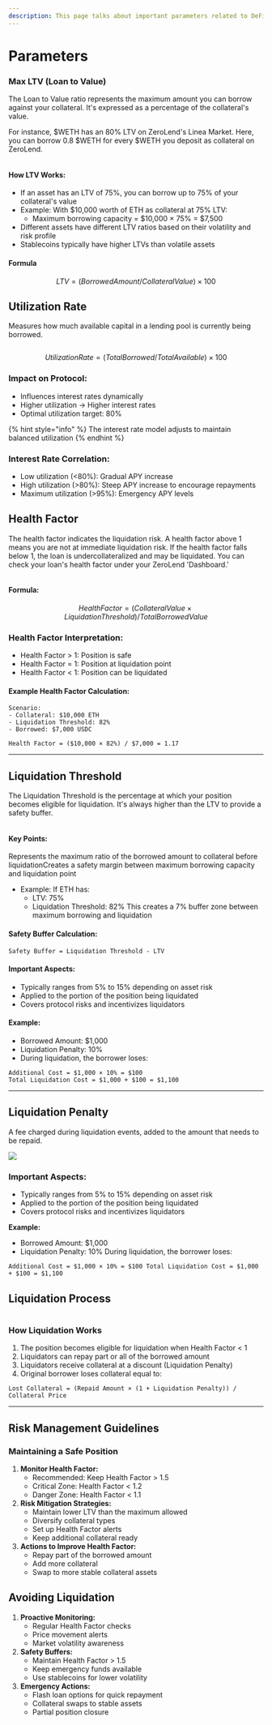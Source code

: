 ```yaml
---
description: This page talks about important parameters related to DeFi Lending/Borrowing
---
```


# Parameters

### **Max LTV (Loan to Value)**

The Loan to Value ratio represents the maximum amount you can borrow against your collateral. It's expressed as a percentage of the collateral's value.

For instance, $WETH has an 80% LTV on ZeroLend's Linea Market. Here, you can borrow 0.8 $WETH for every $WETH you deposit as collateral on ZeroLend.&#x20;

<figure><img src="../../.gitbook/assets/image (33).png" alt=""><figcaption></figcaption></figure>

#### How LTV Works:

* If an asset has an LTV of 75%, you can borrow up to 75% of your collateral's value
* Example: With $10,000 worth of ETH as collateral at 75% LTV:
  * Maximum borrowing capacity = $10,000 × 75% = $7,500
* Different assets have different LTV ratios based on their volatility and risk profile
* Stablecoins typically have higher LTVs than volatile assets

#### Formula

$$
LTV = (Borrowed Amount / Collateral Value) × 100%
$$

## Utilization Rate

Measures how much available capital in a lending pool is currently being borrowed.

<figure><img src="../../.gitbook/assets/Utilisation.png" alt=""><figcaption></figcaption></figure>

$$
Utilization Rate = (Total Borrowed / Total Available) × 100%'
$$

### Impact on Protocol:

* Influences interest rates dynamically
* Higher utilization → Higher interest rates
* Optimal utilization target: 80%

{% hint style="info" %}
The interest rate model adjusts to maintain balanced utilization
{% endhint %}

### Interest Rate Correlation:

* Low utilization (<80%): Gradual APY increase
* High utilization (>80%): Steep APY increase to encourage repayments
* Maximum utilization (>95%): Emergency APY levels

## **Health Factor**

The health factor indicates the liquidation risk. A health factor above 1 means you are not at immediate liquidation risk. If the health factor falls below 1, the loan is undercollateralized and may be liquidated. You can check your loan's health factor under your ZeroLend 'Dashboard.'

<figure><img src="../../.gitbook/assets/image (1) (3).png" alt=""><figcaption></figcaption></figure>

#### Formula:

$$
Health Factor = (Collateral Value × Liquidation Threshold) / Total Borrowed Value
$$

### Health Factor Interpretation:

* Health Factor > 1: Position is safe
* Health Factor = 1: Position at liquidation point
* Health Factor < 1: Position can be liquidated

#### Example Health Factor Calculation:

```
Scenario:
- Collateral: $10,000 ETH
- Liquidation Threshold: 82%
- Borrowed: $7,000 USDC

Health Factor = ($10,000 × 82%) / $7,000 = 1.17
```

***

## Liquidation Threshold

The Liquidation Threshold is the percentage at which your position becomes eligible for liquidation. It's always higher than the LTV to provide a safety buffer.

<figure><img src="../../.gitbook/assets/Liquidation threshold.webp" alt=""><figcaption></figcaption></figure>

#### **Key Points:**

Represents the maximum ratio of the borrowed amount to collateral before liquidationCreates a safety margin between maximum borrowing capacity and liquidation point&#x20;

* Example: If ETH has:
  * LTV: 75%
  * Liquidation Threshold: 82% This creates a 7% buffer zone between maximum borrowing and liquidation

#### **Safety Buffer Calculation:**

```
Safety Buffer = Liquidation Threshold - LTV
```

#### Important Aspects:

* Typically ranges from 5% to 15% depending on asset risk
* Applied to the portion of the position being liquidated
* Covers protocol risks and incentivizes liquidators

#### Example:

* Borrowed Amount: $1,000
* Liquidation Penalty: 10%
* During liquidation, the borrower loses:

```
Additional Cost = $1,000 × 10% = $100
Total Liquidation Cost = $1,000 + $100 = $1,100
```

***

## **Liquidation Penalty**

A fee charged during liquidation events, added to the amount that needs to be repaid.

![](https://docs.zerolend.xyz/~gitbook/image?url=https%3A%2F%2F2402583484-files.gitbook.io%2F%7E%2Ffiles%2Fv0%2Fb%2Fgitbook-x-prod.appspot.com%2Fo%2Fspaces%252Fi9DDwWcSwiiTEJZZlm8R%252Fuploads%252FnIJd7CyzRyhDmdh0FSaS%252Fimage.png%3Falt%3Dmedia%26token%3D474313bb-2486-47fb-a07c-33159dc0a1c1\&width=768\&dpr=4\&quality=100\&sign=268f5fe4\&sv=1)

### **Important Aspects:**

* Typically ranges from 5% to 15% depending on asset risk
* Applied to the portion of the position being liquidated
* Covers protocol risks and incentivizes liquidators

**Example:**

* Borrowed Amount: $1,000
* Liquidation Penalty: 10% During liquidation, the borrower loses:

```
Additional Cost = $1,000 × 10% = $100 Total Liquidation Cost = $1,000 + $100 = $1,100
```

## Liquidation Process

<figure><img src="../../.gitbook/assets/Liquidation Penalty.webp" alt=""><figcaption></figcaption></figure>

### How Liquidation Works

1. The position becomes eligible for liquidation when Health Factor < 1
2. Liquidators can repay part or all of the borrowed amount
3. Liquidators receive collateral at a discount (Liquidation Penalty)
4. Original borrower loses collateral equal to:

```
Lost Collateral = (Repaid Amount × (1 + Liquidation Penalty)) / Collateral Price
```

***

## Risk Management Guidelines

### Maintaining a Safe Position

1. **Monitor Health Factor:**
   * Recommended: Keep Health Factor > 1.5
   * Critical Zone: Health Factor < 1.2
   * Danger Zone: Health Factor < 1.1
2. **Risk Mitigation Strategies:**
   * Maintain lower LTV than the maximum allowed
   * Diversify collateral types
   * Set up Health Factor alerts
   * Keep additional collateral ready
3. **Actions to Improve Health Factor:**
   * Repay part of the borrowed amount
   * Add more collateral
   * Swap to more stable collateral assets

## Avoiding Liquidation

1. **Proactive Monitoring:**
   * Regular Health Factor checks
   * Price movement alerts
   * Market volatility awareness
2. **Safety Buffers:**
   * Maintain Health Factor > 1.5
   * Keep emergency funds available
   * Use stablecoins for lower volatility
3. **Emergency Actions:**
   * Flash loan options for quick repayment
   * Collateral swaps to stable assets
   * Partial position closure

